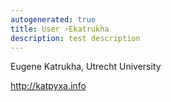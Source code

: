 ```yaml
---
autogenerated: true
title: User ›Ekatrukha
description: test description
---
```


Eugene Katrukha, Utrecht University

http://katpyxa.info
